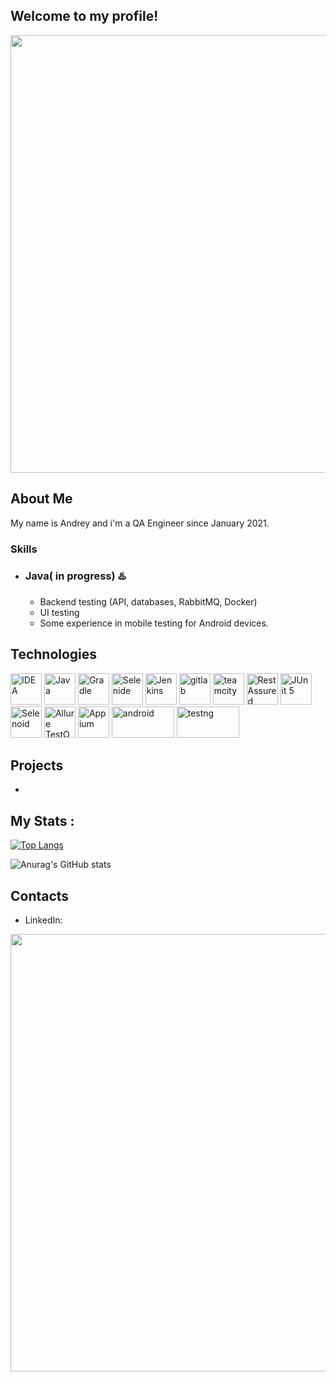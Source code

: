## Welcome to my profile!
<div id="header" align="center">
  <img src="https://media.giphy.com/media/a1ipAJgNqhs25L8371/giphy.gif" width="700"/>
</div>


## About Me
My name is Andrey and i'm a QA Engineer since January 2021. 

### Skills
- ### Java( in progress) :hotsprings: 
    - Backend testing (API, databases, RabbitMQ, Docker)
    - UI testing
    - Some experience in mobile testing for Android devices.
  

## Technologies

<p align="left">
<img src="icons/Idea.svg" width="50" height="50"  alt="IDEA"/></a>
<img src="icons/Java.svg" width="50" height="50"  alt="Java"/></a>
<img src="icons/Gradle.svg" width="50" height="50"  alt="Gradle"/></a>
<img src="icons/Selenide.svg" width="50" height="50"  alt="Selenide"/></a>
<img src="icons/Jenkins.svg" width="50" height="50"  alt="Jenkins"/></a>
<img src="icons/gitlab.png" width="50" height="50"  alt="gitlab"/></a>
<img src="icons/TM.png" width="50" height="50"  alt="teamcity"/></a>
<img src="icons/RestAssured.svg" width="50" height="50"  alt="RestAssured"/></a>
<img src="icons/Junit5.svg" width="50" height="50"  alt="JUnit 5"/></a>
<img src="icons/Selenoid.svg" width="50" height="50"  alt="Selenoid"/></a>
<img src="icons/Allure_TO.svg" width="50" height="50"  alt="Allure TestOps"/></a>
<img src="icons/Appium.svg" width="50" height="50"  alt="Appium"/></a>
<img src="icons/android.svg" width="100" height="50"  alt="android"/></a>
<img src="icons/testng.png" width="100" height="50"  alt="testng"/></a>


## Projects
- 

## My Stats :
[![Top Langs](https://github-readme-stats.vercel.app/api/top-langs/?username=ZhizhkunAV&layout=compact&theme=vision-friendly-dark)](https://github.com/anuraghazra/github-readme-stats)

![Anurag's GitHub stats](https://github-readme-stats.vercel.app/api?username=ZhizhkunAV&show_icons=true&theme=vision-friendly-dark)

## Contacts
- LinkedIn: 

<div id="header" align="left">
  <img src="https://media.giphy.com/media/a1ipAJgNqhs25L8371/giphy.gif" width="700"/>
</div>
